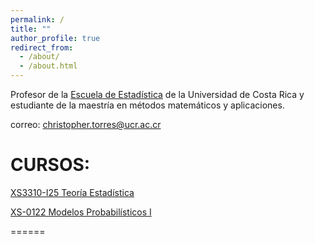 ```yaml
---
permalink: /
title: ""
author_profile: true
redirect_from: 
  - /about/
  - /about.html
---
```


Profesor de la [Escuela de Estadística](https://www.estadistica.ucr.ac.cr/) de la Universidad de Costa Rica y estudiante de la maestría en métodos matemáticos y aplicaciones. 

correo: christopher.torres@ucr.ac.cr

CURSOS:
======
[XS3310-I25 Teoría Estadística](https://christopher-TR.github.io/XS3310-II25/)

[XS-0122 Modelos Probabilísticos I](https://christopher-TR.github.io/XS0122-II_2025/)


======




